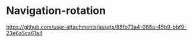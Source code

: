 # Navigation-rotation


https://github.com/user-attachments/assets/85fb73a4-068a-45b9-bbf9-23e6a5ca61a4

